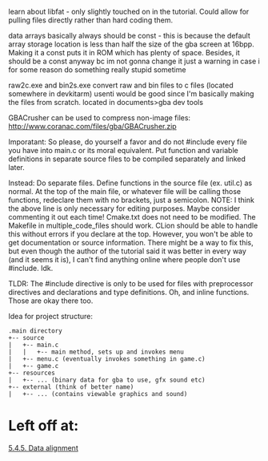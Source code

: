 learn about libfat - only slightly touched on in the tutorial. Could allow for pulling files directly rather than hard coding them.

data arrays basically always should be const - this is because the default array storage location is less than half the size of the gba screen at 16bpp. Making it a const puts it in ROM which has plenty of space.
Besides, it should be a const anyway bc im not gonna change it
just a warning in case i for some reason do something really stupid sometime

raw2c.exe and bin2s.exe convert raw and bin files to c files (located somewhere in devkitarm)
usenti would be good since I'm basically making the files from scratch. located in documents>gba dev tools

GBACrusher can be used to compress non-image files:
http://www.coranac.com/files/gba/GBACrusher.zip



Imporatant:
So please, do yourself a favor and do not #include every file you have into main.c or its moral equivalent. Put function and variable definitions in separate source files to be compiled separately and linked later.

Instead:
Do separate files. Define functions in the source file (ex. util.c) as normal.
At the top of the main file, or whatever file will be calling those functions, redeclare them with no brackets, just a semicolon.
NOTE: I think the above line is only necessary for editing purposes. Maybe consider commenting it out each time!
Cmake.txt does not need to be modified. The Makefile in multiple_code_files should work.
CLion should be able to handle this without errors if you declare at the top. However, you won't be able to get documentation or source information.
There might be a way to fix this, but even though the author of the tutorial said it was better in every way (and it seems it is), I can't find anything online where people don't use #include. Idk.

TLDR: The #include directive is only to be used for files with preprocessor directives and declarations and type definitions. Oh, and inline functions. Those are okay there too.


Idea for project structure:

```
.main directory
+-- source
|   +-- main.c
|   |   +-- main method, sets up and invokes menu
|   +-- menu.c (eventually invokes something in game.c)
|   +-- game.c
+-- resources
|   +-- ... (binary data for gba to use, gfx sound etc)
+-- external (think of better name)
|   +-- ... (contains viewable graphics and sound)
```


# Left off at: #
[5.4.5. Data alignment][1]

[1]: https://www.coranac.com/tonc/text/bitmaps.htm#ssec-data-align